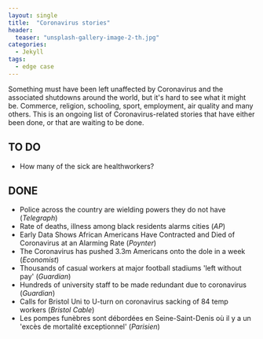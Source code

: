 ```yaml
---
layout: single
title:  "Coronavirus stories"
header:
  teaser: "unsplash-gallery-image-2-th.jpg"
categories: 
  - Jekyll
tags:
  - edge case
---
```


Something must have been left unaffected by Coronavirus and the associated shutdowns around the world, but it's hard to see what it might be. Commerce, religion, schooling, sport, employment, air quality and many others. This is an ongoing list of Coronavirus-related stories that have either been done, or that are waiting to be done.

## TO DO

- How many of the sick are healthworkers?

## DONE

- Police across the country are wielding powers they do not have (*Telegraph*)
- Rate of deaths, illness among black residents alarms cities (*AP*)
- Early Data Shows African Americans Have Contracted and Died of Coronavirus at an Alarming Rate (*Poynter*)
- The Coronavirus has pushed 3.3m Americans onto the dole in a week (*Economist*)
- Thousands of casual workers at major football stadiums 'left without pay' (*Guardian*)
- Hundreds of university staff to be made redundant due to coronavirus (*Guardian*)
- Calls for Bristol Uni to U-turn on coronavirus sacking of 84 temp workers (*Bristol Cable*)
- Les pompes funèbres sont débordées en Seine-Saint-Denis où il y a un 'excès de mortalité exceptionnel' (*Parisien*)
